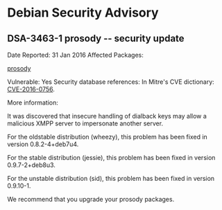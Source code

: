 
Debian Security Advisory
========================


DSA-3463-1 prosody -- security update
-------------------------------------



Date Reported:
31 Jan 2016
Affected Packages:

[prosody](https://packages.debian.org/src:prosody)

Vulnerable:
Yes
Security database references:
In Mitre's CVE dictionary: [CVE-2016-0756](https://security-tracker.debian.org/tracker/CVE-2016-0756).  

More information:

It was discovered that insecure handling of dialback keys may allow
a malicious XMPP server to impersonate another server.


For the oldstable distribution (wheezy), this problem has been fixed
in version 0.8.2-4+deb7u4.


For the stable distribution (jessie), this problem has been fixed in
version 0.9.7-2+deb8u3.


For the unstable distribution (sid), this problem has been fixed in
version 0.9.10-1.


We recommend that you upgrade your prosody packages.





